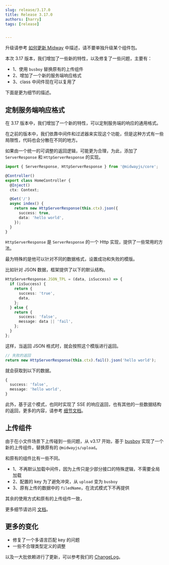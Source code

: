 ```yaml
---
slug: release/3.17.0
title: Release 3.17.0
authors: [harry]
tags: [release]


---
```


升级请参考  [如何更新 Midway](/docs/how_to_update_midway) 中描述，请不要单独升级某个组件包。

本次 3.17 版本，我们增加了一些新的特性，以及修复了一些问题，主要有：

* 1、使用 `busboy` 替换原有的上传组件
* 2、增加了一个新的服务端响应格式
* 3、class 中间件现在可以复用了

下面是更为细节的描述。


## 定制服务端响应格式

在 3.17 版本中，我们增加了一个新的特性，可以定制服务端的响应的通用格式。

在之前的版本中，我们依靠中间件和过滤器来实现这个功能，但是这种方式有一些局限性，代码也会分散在不同的地方。

如果由一个统一的可调整的返回逻辑，可能更为合理，为此，添加了 `ServerResponse` 和 `HttpServerResponse` 的实现。

```typescript
import { ServerResponse, HttpServerResponse } from '@midwayjs/core';

@Controller()
export class HomeController {
  @Inject()
  ctx: Context;

  @Get('/')
  async index() {
    return new HttpServerResponse(this.ctx).json({
      success: true,
      data: 'hello world',
    });
  }
}
```

`HttpServerResponse` 是 `ServerResponse` 的一个 Http 实现，提供了一些常用的方法。

最为特殊的是他可以针对不同的数据格式，设置成功和失败的模版。

比如针对 JSON 数据，框架提供了以下的默认结构。

```typescript
HttpServerResponse.JSON_TPL = (data, isSuccess) => {
  if (isSuccess) {
    return {
      success: 'true',
      data,
    };
  } else {
    return {
      success: 'false',
      message: data || 'fail',
    };
  }
};
```

这样，当返回 JSON 格式时，就会按照这个模版进行返回。

```typescript
// 失败的返回
return new HttpServerResponse(this.ctx).fail().json('hello world');
```

就会获取到以下的数据。

```typescript
{
  success: 'false',
  message: 'hello world',
}
```

此外，基于这个模式，也同时实现了 SSE 的响应返回，也有其他的一些数据结构的返回，更多的内容，请参考 [细节文档](/docs/data_response)。




## 上传组件

由于在小文件场景下上传碰到一些问题，从 v3.17 开始，基于 [busboy](https://github.com/mscdex/busboy) 实现了一个新的上传组件，替换原有的 `@midwayjs/upload`。

和原有的组件比有一些不同。

* 1、不再默认加载中间件，因为上传只是少部分接口的特殊逻辑，不需要全局加载
* 2、配置的 key 为了避免冲突，从 `upload` 变为 `busboy`
* 3、原有上传的数据中的 `filedName`，在流式模式下不再提供

其余的使用方式和原有的上传组件一致，

更多细节请访问 [文档](/docs/extensions/busboy)。



## 更多的变化

* 修复了一个多语言匹配 key 的问题
* 一些不合理类型定义的调整

以及一大批依赖进行了更新，可以参考我们的 [ChangeLog](https://midwayjs.org/changelog/v3.17.0)。
